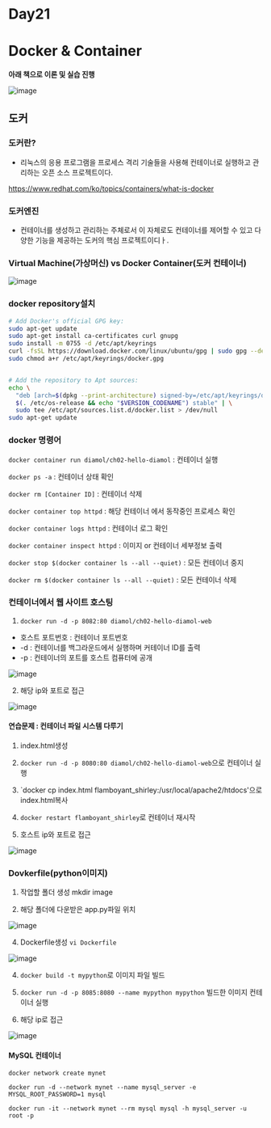 # Day21

# Docker & Container

**아래 책으로 이론 및 실습 진행**

![image](https://github.com/JoEunSae/Metanet-Internship/assets/83803199/5bc753df-e96c-439b-ae97-db169366ffb9)


## 도커

### 도커란?
- 리눅스의 응용 프로그램을 프로세스 격리 기술들을 사용해 컨테이너로 실행하고 관리하는 오픈 소스 프로젝트이다.

https://www.redhat.com/ko/topics/containers/what-is-docker

### 도커엔진
- 컨테이너를 생성하고 관리하는 주체로서 이 자체로도 컨테이너를 제어할 수 있고 다양한 기능을 제공하는 도커의 핵심 프로젝트이디ㅏ.

### Virtual Machine(가상머신) vs Docker Container(도커 컨테이너)

![image](https://github.com/JoEunSae/Metanet-Internship/assets/83803199/99876706-c19b-41db-a6f0-ffbd719884d1)

### docker repository설치

```bash
# Add Docker's official GPG key:
sudo apt-get update
sudo apt-get install ca-certificates curl gnupg
sudo install -m 0755 -d /etc/apt/keyrings
curl -fsSL https://download.docker.com/linux/ubuntu/gpg | sudo gpg --dearmor -o /etc/apt/keyrings/docker.gpg
sudo chmod a+r /etc/apt/keyrings/docker.gpg
```

```bash

# Add the repository to Apt sources:
echo \
  "deb [arch=$(dpkg --print-architecture) signed-by=/etc/apt/keyrings/docker.gpg] https://download.docker.com/linux/ubuntu \
  $(. /etc/os-release && echo "$VERSION_CODENAME") stable" | \
  sudo tee /etc/apt/sources.list.d/docker.list > /dev/null
sudo apt-get update
```

### docker 명령어

`docker container run diamol/ch02-hello-diamol` : 컨테이너 실행

`docker ps -a` : 컨테이너 상태 확인

`docker rm [Container ID]` : 컨테이너 삭제

`docker container top httpd` : 해당 컨테이너 에서 동작중인 프로세스 확인

`docker container logs httpd` : 컨테이너 로그 확인

`docker container inspect httpd` : 이미지 or 컨테이너 세부정보 출력

`docker stop $(docker container ls --all --quiet)` : 모든 컨테이너 중지

`docker rm $(docker container ls --all --quiet)` : 모든 컨테이너 삭제



### 컨테이너에서 웹 사이트 호스팅

1. `docker run -d -p 8082:80 diamol/ch02-hello-diamol-web`
- 호스트 포트번호 : 컨테이너 포트번호
- -d : 컨테이너를 백그라운드에서 실행하며 커테이너 ID를 출력
- -p : 컨테이너의 포트를 호스트 컴퓨터에 공개

![image](https://github.com/JoEunSae/Metanet-Internship/assets/83803199/50914eb7-4196-451a-ac9b-8b101f9f92bf)


2. 해당 ip와 포트로 접근

![image](https://github.com/JoEunSae/Metanet-Internship/assets/83803199/8dd23ad5-f7e5-491b-bdbd-af9576349d85)

#### 연습문제 : 컨테이너 파일 시스템 다루기

1. index.html생성

2. `docker run -d -p 8080:80 diamol/ch02-hello-diamol-web`으로 컨테이너 실행

3. `docker cp index.html flamboyant_shirley:/usr/local/apache2/htdocs'으로 index.html복사

4. `docker restart flamboyant_shirley`로 컨테이너 재시작

5. 호스트 ip와 포트로 접근

![image](https://github.com/JoEunSae/Metanet-Internship/assets/83803199/2f05ec60-0d06-4169-92c5-f2ae200f8a33)

### Dovkerfile(python이미지)

1. 작업할 폴더 생성 mkdir image

2. 해당 폴더에 다운받은 app.py파일 위치

![image](https://github.com/JoEunSae/Metanet-Internship/assets/83803199/7901bb36-41c5-432b-8f6e-ff46c19914a3)


4. Dockerfile생성 `vi Dockerfile`

![image](https://github.com/JoEunSae/Metanet-Internship/assets/83803199/d8452a66-6fd1-4af9-b232-227e5d09b3f6)

4. `docker build -t mypython`로 이미지 파일 빌드

5. `docker run -d -p 8085:8080 --name mypython mypython` 빌드한 이미지 컨테이너 실행

6. 해당 ip로 접근

![image](https://github.com/JoEunSae/Metanet-Internship/assets/83803199/14a1f45b-1fce-478f-aa26-8d242486e204)

#### MySQL 컨테이너

`docker network create mynet`

`docker run -d --network mynet --name mysql_server -e MYSQL_ROOT_PASSWORD=1 mysql`

`docker run -it --network mynet --rm mysql mysql -h mysql_server -u root -p`


